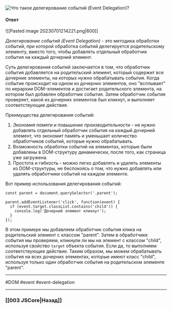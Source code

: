 ![Что такое делегирование событий (Event Delegation)?](https://youtu.be/1eIRTdgzHtw?t=576)

#### Ответ

![[Pasted image 20230701214221.png|600]]

*Делегирование событий (Event Delegation)* - это методика обработки событий, при которой обработка событий делегируется родительскому элементу, вместо того, чтобы добавлять отдельный обработчик события на каждый дочерний элемент.

Суть делегирования событий заключается в том, что обработчик события добавляется на родительский элемент, который содержит все дочерние элементы, на которых нужно обрабатывать события. Когда событие происходит на одном из дочерних элементов, оно "всплывает" по иерархии DOM-элементов и достигает родительского элемента, на котором был добавлен обработчик события. Затем обработчик события проверяет, какой из дочерних элементов был кликнут, и выполняет соответствующие действия.

Преимущества делегирования событий:

1. *Экономия памяти и повышение производительности* - не нужно добавлять отдельный обработчик события на каждый дочерний элемент, что экономит память и уменьшает количество обработчиков событий, которые нужно обрабатывать.
2. Возможность обработки событий на элементах, которые были добавлены в DOM-структуру динамически, после того, как страница уже загружена.
3. Простота и гибкость - можно легко добавлять и удалять элементы из DOM-структуры, не беспокоясь о том, что нужно добавлять или удалять обработчики событий на каждом элементе.
    

Вот пример использования делегирования событий:

```
const parent = document.querySelector('.parent');

parent.addEventListener('click', function(event) {
  if (event.target.classList.contains('child')) {
    console.log('Дочерний элемент кликнут');
  }
});
```

В этом примере мы добавляем обработчик события клика на родительский элемент с классом "parent". Затем в обработчике события мы проверяем, кликнули ли мы на элемент с классом "child", используя свойство `target` объекта события. Если да, то выполняем соответствующее действие. Таким образом, мы можем обрабатывать события на всех дочерних элементах, которые имеют класс "child", используя только один обработчик события на родительском элементе "parent".

___
#DOM #event #event-delegation 

___

### [[003 JSCore|Назад]]
